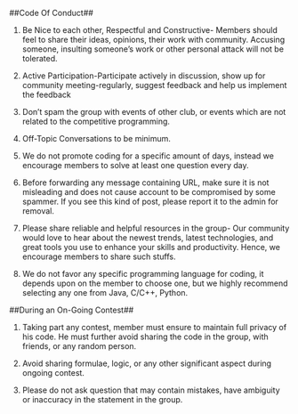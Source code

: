 ##Code Of Conduct##

1.  Be Nice to each other, Respectful and Constructive- Members should feel to share their ideas, opinions,
their work with community. Accusing someone, insulting someone’s work or other personal attack will
not be tolerated.

2.  Active Participation-Participate actively in discussion, show up for community meeting-regularly,
suggest feedback and help us implement the feedback

3.  Don’t spam the group with events of other club, or events which are not related to the competitive
programming.

4.  Off-Topic Conversations to be minimum.

5.  We do not promote coding for a specific amount of days, instead we encourage members to solve at
least one question every day.

6.  Before forwarding any message containing URL, make sure it is not misleading and does not cause
account to be compromised by some spammer. If you see this kind of post, please report it to the admin
for removal.

7.  Please share reliable and helpful resources in the group- Our community would love to hear about the
newest trends, latest technologies, and great tools you use to enhance your skills and productivity.
Hence, we encourage members to share such stuffs.

8.  We do not favor any specific programming language for coding, it depends upon on the member to
choose one, but we highly recommend selecting any one from Java, C/C++, Python.

##During an On-Going Contest##
1.  Taking part any contest, member must ensure to maintain full privacy of his code. He must further avoid
sharing the code in the group, with friends, or any random person.

2.  Avoid sharing formulae, logic, or any other significant aspect during ongoing contest.

3.  Please do not ask question that may contain mistakes, have ambiguity or inaccuracy in the statement in
the group.
